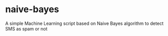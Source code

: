 # naive-bayes
A simple Machine Learning script based on Naive Bayes algorithm to detect SMS as spam or not
